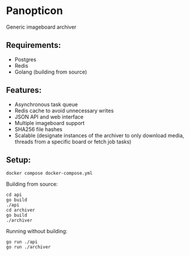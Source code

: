 # Panopticon

Generic imageboard archiver

## Requirements:
- Postgres
- Redis
- Golang (building from source)

## Features:
- Asynchronous task queue
- Redis cache to avoid unnecessary writes
- JSON API and web interface
- Multiple imageboard support
- SHA256 file hashes
- Scalable (designate instances of the archiver to only download media, threads from a specific board or fetch job tasks)

## Setup:
`docker compose docker-compose.yml`

Building from source:
```
cd api
go build
./api
cd archiver
go build
./archiver
```
Running without building:
```
go run ./api
go run ./archiver
```